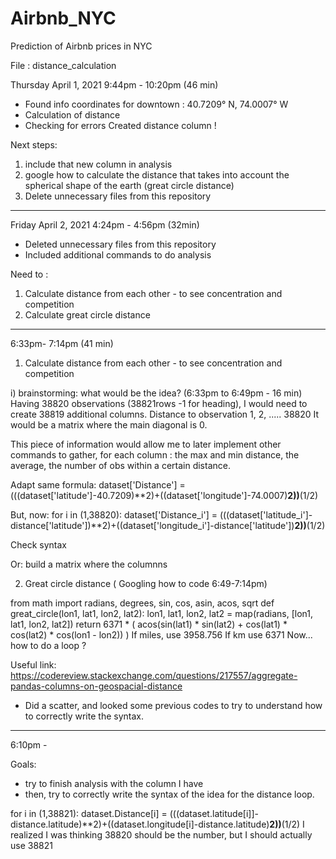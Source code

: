 # Airbnb_NYC
Prediction of Airbnb prices in NYC

File : distance_calculation

Thursday April 1, 2021
9:44pm - 10:20pm (46 min) 
- Found info coordinates for downtown : 40.7209° N, 74.0007° W
- Calculation of distance
- Checking for errors
Created distance column !

Next steps: 
1. include that new column in analysis
2. google how to calculate the distance that takes into account the spherical shape of the earth (great circle distance)
3. Delete unnecessary files from this repository
______________________________________________________
Friday April 2, 2021
4:24pm - 4:56pm (32min) 

- Deleted unnecessary files from this repository
- Included additional commands to do analysis

Need to :
1. Calculate distance from each other - to see concentration and competition
2. Calculate great circle distance
_____
6:33pm- 7:14pm (41 min)
1. Calculate distance from each other - to see concentration and competition

i) brainstorming: what would be the idea? (6:33pm to 6:49pm - 16 min)
Having 38820 observations (38821rows -1 for heading), I would need to create 38819 additional columns. Distance to observation 1, 2, ..... 38820
It would be a matrix where the main diagonal is 0. 

This piece of information would allow me to later implement other commands to gather, for each column :
the max and min distance, the average, the number of obs within a certain distance.

Adapt same formula:
dataset['Distance'] = (((dataset['latitude']-40.7209)**2)+((dataset['longitude']-74.0007)**2))**(1/2)

But, now:
for i in (1,38820):
  dataset['Distance_i'] = (((dataset['latitude_i']-distance['latitude'])**2)+((dataset['longitude_i']-distance['latitude'])**2))**(1/2)

Check syntax

Or: build a matrix where the columnns 

2. Great circle distance ( Googling how to code 6:49-7:14pm)

from math import radians, degrees, sin, cos, asin, acos, sqrt
def great_circle(lon1, lat1, lon2, lat2):
    lon1, lat1, lon2, lat2 = map(radians, [lon1, lat1, lon2, lat2])
    return 6371 * (
        acos(sin(lat1) * sin(lat2) + cos(lat1) * cos(lat2) * cos(lon1 - lon2))
    )
If miles, use 3958.756 
If km use 6371
Now... how to do a loop ?

Useful link: https://codereview.stackexchange.com/questions/217557/aggregate-pandas-columns-on-geospacial-distance 

- Did a scatter, and looked some previous codes to try to understand how to correctly write the syntax. 

_____________________________________________

6:10pm - 

Goals: 
- try to finish analysis with the column I have
- then, try to correctly write the syntax of the idea for the distance loop.


for i in (1,38821):
  dataset.Distance[i] = (((dataset.latitude[i]]-distance.latitude)**2)+((dataset.longitude[i]-distance.latitude)**2))**(1/2)
I realized I was thinking 38820 should be the number, but I should actually use 38821

